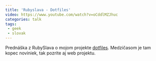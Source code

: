 ```yaml
---
title: 'Rubyslava - Dotfiles'
video: https://www.youtube.com/watch?v=oCddlMZJhuc
categories: talk
tags:
 - geek
 - slovak
---
```


Prednáška z RubySlava o mojom projekte [dotfiles](https://github.com/jooray/dotfiles). Medzičasom je tam kopec noviniek, tak pozrite aj web projektu.






